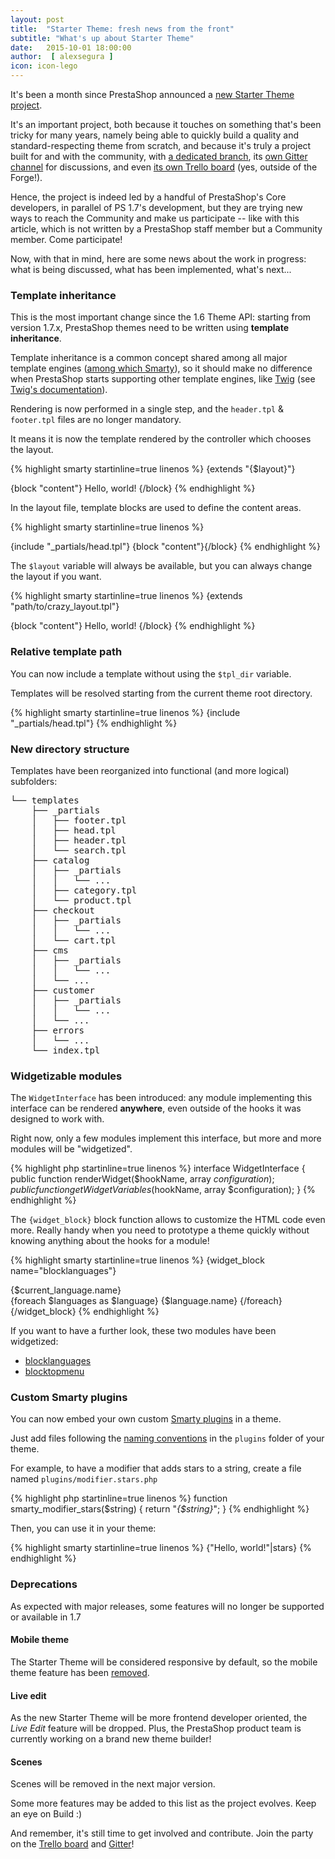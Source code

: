 ```yaml
---
layout: post
title:  "Starter Theme: fresh news from the front"
subtitle: "What's up about Starter Theme"
date:   2015-10-01 18:00:00
author:  [ alexsegura ]
icon: icon-lego
---
```


It's been a month since PrestaShop announced a <a href="http://build.prestashop.com/news/starter-theme-kickoff/" target="_blank">new Starter Theme project</a>.

It's an important project, both because it touches on something that's been tricky for many years, namely being able to quickly build a quality and standard-respecting theme from scratch, and because it's truly a project built for and with the community, with [a dedicated branch](https://github.com/PrestaShop/PrestaShop/tree/feat/starter-theme), its [own Gitter channel](https://gitter.im/PrestaShop/StarterTheme) for discussions, and even [its own Trello board](https://trello.com/b/FPwYidfj/prestashop-startertheme) (yes, outside of the Forge!).

Hence, the project is indeed led by a handful of PrestaShop's Core developers, in parallel of PS 1.7's development, but they are trying new ways to reach the Community and make us participate -- like with this article, which is not written by a PrestaShop staff member but a Community member. Come participate!

Now, with that in mind, here are some news about the work in progress: what is being discussed, what has been implemented, what's next...


### Template inheritance

This is the most important change since the 1.6 Theme API: starting from version 1.7.x, PrestaShop themes need to be written using **template inheritance**.

Template inheritance is a common concept shared among all major template engines ([among which Smarty](http://www.smarty.net/inheritance)), so it should make no difference when PrestaShop starts supporting other template engines, like [Twig](http://twig.sensiolabs.org/) (see [Twig's documentation](http://twig.sensiolabs.org/doc/templates.html#template-inheritance)).

Rendering is now performed in a single step, and the `header.tpl` & `footer.tpl` files are no longer mandatory.

It means it is now the template rendered by the controller which chooses the layout.

{% highlight smarty startinline=true linenos %}
{extends "{$layout}"}

{block "content"}
  Hello, world!
{/block}
{% endhighlight %}

In the layout file, template blocks are used to define the content areas.

{% highlight smarty startinline=true linenos %}
<!DOCTYPE html>
<html lang="en">
  <head>
    {include "_partials/head.tpl"}
  </head>
  <body>
    {block "content"}{/block}
  </body>
</html>
{% endhighlight %}

The `$layout` variable will always be available, but you can always change the layout if you want.

{% highlight smarty startinline=true linenos %}
{extends "path/to/crazy_layout.tpl"}

{block "content"}
  Hello, world!
{/block}
{% endhighlight %}

### Relative template path

You can now include a template without using the `$tpl_dir` variable.

Templates will be resolved starting from the current theme root directory.

{% highlight smarty startinline=true linenos %}
{include "_partials/head.tpl"}
{% endhighlight %}

### New directory structure

Templates have been reorganized into functional (and more logical) subfolders:

<pre>
└── templates
    ├── _partials
    │   ├── footer.tpl
    │   ├── head.tpl
    │   ├── header.tpl
    │   └── search.tpl
    ├── catalog
    │   ├── _partials
    │   │   └── ...
    │   ├── category.tpl
    │   └── product.tpl
    ├── checkout
    │   ├── _partials
    │   │   └── ...
    │   └── cart.tpl
    ├── cms
    │   ├── _partials
    │   │   └── ...
    │   └── ...
    ├── customer
    │   ├── _partials
    │   │   └── ...
    │   └── ...
    ├── errors
    │   └── ...
    └── index.tpl
</pre>

### Widgetizable modules

The `WidgetInterface` has been introduced: any module implementing this interface can be rendered **anywhere**, even outside of the hooks it was designed to work with.

Right now, only a few modules implement this interface, but more and more modules will be "widgetized".

{% highlight php startinline=true linenos %}
interface WidgetInterface {
    public function renderWidget($hookName, array $configuration);
    public function getWidgetVariables($hookName, array $configuration);
}
{% endhighlight %}

The `{widget_block}` block function allows to customize the HTML code even more.
Really handy when you need to prototype a theme quickly without knowing anything about the hooks for a module!

{% highlight smarty startinline=true linenos %}
{widget_block name="blocklanguages"}
<div>
  <div>{$current_language.name}</div>
  {foreach $languages as $language}
    {$language.name}
  {/foreach}
</div>
{/widget_block}
{% endhighlight %}

If you want to have a further look, these two modules have been widgetized:

* [blocklanguages](https://github.com/PrestaShop/blocklanguages/tree/feat/starter-theme)
* [blocktopmenu](https://github.com/PrestaShop/blocktopmenu/tree/feat/starter-theme)

### Custom Smarty plugins

You can now embed your own custom [Smarty plugins](http://www.smarty.net/docs/en/plugins) in a theme.

Just add files following the <a href="http://www.smarty.net/docs/en/plugins.naming.conventions.tpl" target="_blank">naming conventions</a> in the `plugins` folder of your theme.

For example, to have a modifier that adds stars to a string, create a file named `plugins/modifier.stars.php`

{% highlight php startinline=true linenos %}
function smarty_modifier_stars($string)
{
  return "*{$string}*";
}
{% endhighlight %}

Then, you can use it in your theme:

{% highlight smarty startinline=true linenos %}
{"Hello, world!"|stars}
{% endhighlight %}

### Deprecations

As expected with major releases, some features will no longer be supported or available in 1.7

#### Mobile theme

The Starter Theme will be considered responsive by default, so the mobile theme feature has been <a href="https://github.com/PrestaShop/PrestaShop/pull/3931">removed</a>.

#### Live edit

As the new Starter Theme will be more frontend developer oriented, the _Live Edit_ feature will be dropped. Plus, the PrestaShop product team is currently working
on a brand new theme builder!

#### Scenes

Scenes will be removed in the next major version.


Some more features may be added to this list as the project evolves. Keep an eye on Build :)

And remember, it's still time to get involved and contribute. Join the party on the [Trello board](https://trello.com/b/FPwYidfj/prestashop-startertheme) and [Gitter](https://gitter.im/PrestaShop/StarterTheme)!


